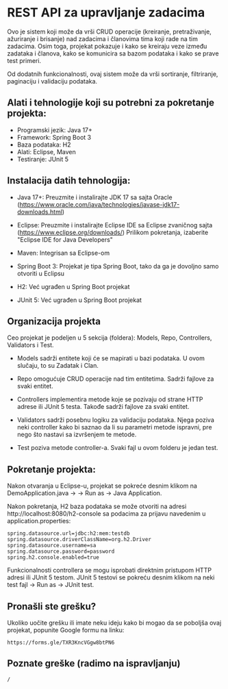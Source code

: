 # REST API za upravljanje zadacima

Ovo je sistem koji može da vrši CRUD operacije (kreiranje, pretraživanje, ažuriranje i brisanje) nad zadacima i 
članovima tima koji rade na tim zadacima. Osim toga, projekat pokazuje i kako se kreiraju veze između zadataka
i članova, kako se komunicira sa bazom podataka i kako se prave test primeri. 

Od dodatnih funkcionalnosti, ovaj sistem može da vrši sortiranje, filtriranje, paginaciju i validaciju podataka.


## Alati i tehnologije koji su potrebni za pokretanje projekta:

- Programski jezik:		Java 17+
- Framework: 			Spring Boot 3
- Baza podataka:		H2
- Alati:				Eclipse, Maven
- Testiranje:			JUnit 5


## Instalacija datih tehnologija:

- Java 17+: 		Preuzmite i instalirajte JDK 17 sa sajta Oracle 
					(https://www.oracle.com/java/technologies/javase-jdk17-downloads.html)	
					
- Eclipse:  		Preuzmite i instalirajte Eclipse IDE sa Eclipse zvaničnog sajta
					(https://www.eclipse.org/downloads/)
					Prilikom pokretanja, izaberite "Eclipse IDE for Java Developers"
					
- Maven:    		Integrisan sa Eclipse-om

- Spring Boot 3:	Projekat je tipa Spring Boot, tako da ga je dovoljno samo otvoriti u Eclipsu
		 
- H2:				Već ugrađen u Spring Boot projekat

- JUnit 5:      	Već ugrađen u Spring Boot projekat


## Organizacija projekta

Ceo projekat je podeljen u 5 sekcija (foldera): Models, Repo, Controllers, Validators i Test.

- Models sadrži entitete koji će se mapirati u bazi podataka. U ovom slučaju, to su Zadatak i Clan.

- Repo omogućuje CRUD operacije nad tim entitetima. Sadrži fajlove za svaki entitet.

- Controllers implementira metode koje se pozivaju od strane HTTP adrese ili JUnit 5 testa. Takođe sadrži 
  fajlove za svaki entitet.
  
- Validators sadrži posebnu logiku za validaciju podataka. Njega poziva neki controller kako bi saznao da 
  li su parametri metode ispravni, pre nego što nastavi sa izvršenjem te metode.
  
- Test poziva metode controller-a. Svaki fajl u ovom folderu je jedan test.


## Pokretanje projekta:

Nakon otvaranja u Eclipse-u, projekat se pokreće desnim klikom na DemoApplication.java ->
-> Run as -> Java Application.

Nakon pokretanja, H2 baza podataka se može otvoriti na adresi http://localhost:8080/h2-console sa 
podacima za prijavu navedenim u application.properties:

	spring.datasource.url=jdbc:h2:mem:testdb
	spring.datasource.driverClassName=org.h2.Driver
	spring.datasource.username=sa
	spring.datasource.password=password
	spring.h2.console.enabled=true

Funkcionalnosti controllera se mogu isprobati direktnim pristupom HTTP adresi ili JUnit 5 testom. JUnit 5 testovi 
se pokreću desnim klikom na neki test fajl -> Run as -> JUnit test.


## Pronašli ste grešku?

Ukoliko uočite grešku ili imate neku ideju kako bi mogao da se poboljša ovaj projekat, popunite Google 
formu na linku:

	https://forms.gle/TXR3KncVGgw8btPN6


## Poznate greške (radimo na ispravljanju)

	/

